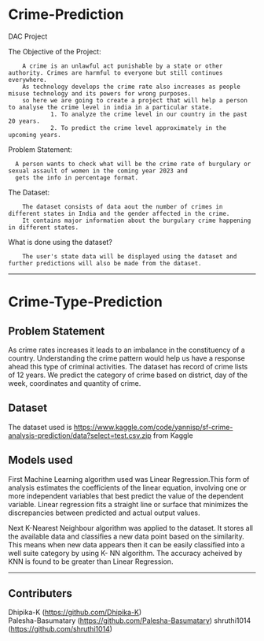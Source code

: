 # Crime-Prediction
DAC Project

The Objective of the Project:

        A crime is an unlawful act punishable by a state or other authority. Crimes are harmful to everyone but still continues everywhere.
        As technology develops the crime rate also increases as people misuse technology and its powers for wrong purposes.
        so here we are going to create a project that will help a person to analyse the crime level in india in a particular state.
                1. To analyze the crime level in our country in the past 20 years.
                2. To predict the crime level approximately in the upcoming years.

Problem Statement:
      
      A person wants to check what will be the crime rate of burgulary or sexual assault of women in the coming year 2023 and
      gets the info in percentage format.
      

The Dataset:
     
        The dataset consists of data aout the number of crimes in different states in India and the gender affected in the crime.
        It contains major information about the burgulary crime happening in different states.
        
What is done using the dataset?
        
        The user's state data will be displayed using the dataset and further predictions will also be made from the dataset.
-------------------------------------------------------------------------------------------------------------------------------------

# Crime-Type-Prediction

## Problem Statement
As crime rates increases it leads to an imbalance in the constituency of a country. Understanding the crime pattern would help us have a response ahead this type of criminal activities. The dataset has record of crime lists of 12 years. We predict the category of crime based on district, day of the week, coordinates and quantity of crime.

## Dataset
The dataset used is https://www.kaggle.com/code/yannisp/sf-crime-analysis-prediction/data?select=test.csv.zip from Kaggle

## Models used
First Machine Learning algorithm used was Linear Regression.This form of analysis estimates the coefficients of the linear equation, involving one or more independent variables that best predict the value of the dependent variable. Linear regression fits a straight line or surface that minimizes the discrepancies between predicted and actual output values.

Next K-Nearest Neighbour algorithm was applied to the dataset. It stores all the available data and classifies a new data point based on the similarity. This means when new data appears then it can be easily classified into a well suite category by using K- NN algorithm. The accuracy acheived by KNN is found to be greater than Linear Regression.

--------------------------------------------------------------------------------------------------------------------------------------

## Contributers
Dhipika-K (https://github.com/Dhipika-K)                                                                                           
Palesha-Basumatary (https://github.com/Palesha-Basumatary)
shruthi1014 (https://github.com/shruthi1014)


